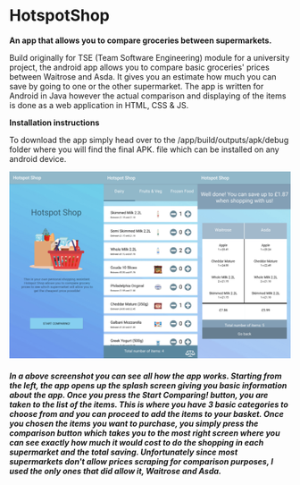 # HotspotShop
**An app that allows you to compare groceries between supermarkets.**

Build originally for TSE (Team Software Engineering) module for a university project, the android app allows you to compare basic groceries' prices between Waitrose and Asda. It gives you an estimate how much you can save by going to one or the other supermarket. The app is written for Android in Java however the actual comparison and displaying of the items is done as a web application in HTML, CSS & JS.  



**Installation instructions**


To download the app simply head over to the /app/build/outputs/apk/debug folder where you will find the final APK. file which can be installed on any android device.

![Screenshot of the app](assets/screenshot_1.jpg)

##### In a above screenshot you can see all how the app works. Starting from the left, the app opens up the splash screen giving you basic information about the app. Once you press the Start Comparing! button, you are taken to the list of the items. This is where you have 3 basic categories to choose from and you can proceed to add the items to your basket. Once you chosen the items you want to purchase, you simply press the comparison button which takes you to the most right screen where you can see exactly how much it would cost to do the shopping in each supermarket and the total saving. Unfortunately since most supermarkets don't allow prices scraping for comparison purposes, I used the only ones that did allow it, Waitrose and Asda.
